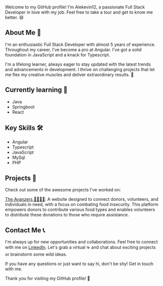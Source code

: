 Welcome to my GitHub profile! I'm Alekevin12, a passionate Full Stack Developer in love with my job. Feel free to take a tour and get to know me better. 😄

## About Me 🙌
I'm an enthusiastic Full Stack Developer with almost 5 years of experience. Throughout my career, I've become a pro at Angular. I've got a solid foundation in JavaScript and a knack for Typescript.

I'm a lifelong learner, always eager to stay updated with the latest trends and advancements in development. I thrive on challenging projects that let me flex my creative muscles and deliver extraordinary results. 🚀

## Currently learning 🌱
* Java
* Springboot
* React

## Key Skills 🛠️
* Angular 
* Typescript
* JavaScript
* MySql
* PHP

## Projects 🚀
Check out some of the awesome projects I've worked on:

[The Avanzers 🦸‍♀️🦸‍♂️](https://avanzers.delphinet.it/): A website designed to connect donors, volunteers, and individuals in need, with a focus on combating food insecurity. This platform empowers donors to contribute various food types and enables volunteers to distribute these donations to those who require assistance.

## Contact Me 📞
I'm always up for new opportunities and collaborations. Feel free to connect with me on [LinkedIn](https://www.linkedin.com/in/arichetto/). Let's grab a virtual ☕️ and chat about exciting projects or brainstorm some wild ideas.

If you have any questions or just want to say hi, don't be shy! Get in touch with me.

Thank you for visiting my GitHub profile! 🙏

